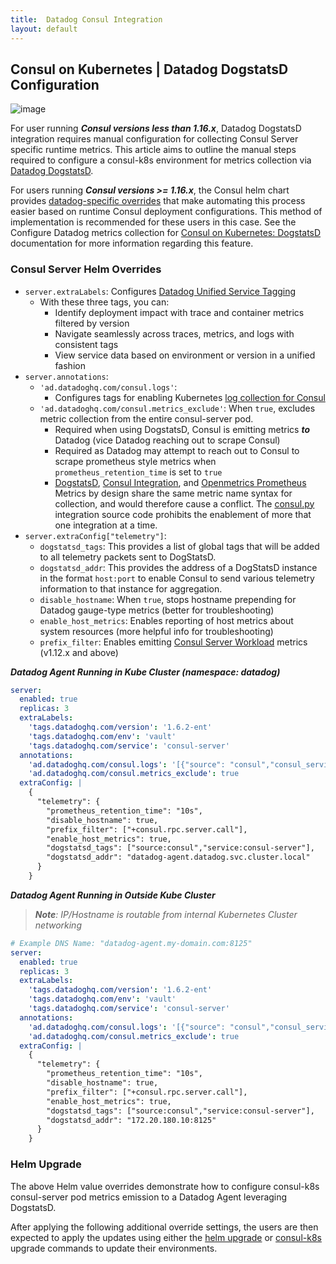 ```yaml
---
title:  Datadog Consul Integration
layout: default
---
```


## Consul on Kubernetes | Datadog DogstatsD Configuration

![image](https://github.com/natemollica-nm/devops/assets/57850649/ce673115-2bd6-47fc-b384-e128b5f4494f)

For user running **_Consul versions less than 1.16.x_**, Datadog DogstatsD integration requires manual 
configuration for collecting Consul Server specific runtime metrics. This article aims to outline the 
manual steps required to configure a consul-k8s environment for metrics collection via [Datadog DogstatsD](https://docs.datadoghq.com/developers/dogstatsd/?tab=kubernetes).

For users running **_Consul versions >= 1.16.x_**, the Consul helm chart provides [datadog-specific overrides](https://github.com/hashicorp/consul-k8s/blob/02b8d33719e1958f5b272ef685b611414093a974/charts/consul/values.yaml#L663-L785)
that make automating this process easier based on runtime Consul deployment configurations. This method 
of implementation is recommended for these users in this case. See the Configure Datadog metrics collection
for [Consul on Kubernetes: DogstatsD](https://developer.hashicorp.com/consul/docs/k8s/deployment-configurations/datadog#dogstatsd) documentation for more information regarding this feature.

### Consul Server Helm Overrides

* `server.extraLabels`: Configures [Datadog Unified Service Tagging](https://docs.datadoghq.com/getting_started/tagging/unified_service_tagging/?tab=kubernetes)
    * With these three tags, you can:
        * Identify deployment impact with trace and container metrics filtered by version
        * Navigate seamlessly across traces, metrics, and logs with consistent tags
        * View service data based on environment or version in a unified fashion
* `server.annotations`:
    * `'ad.datadoghq.com/consul.logs'`:
        * Configures tags for enabling Kubernetes [log collection for Consul](https://docs.datadoghq.com/integrations/consul/?tab=containerized#log-collection)
    * `'ad.datadoghq.com/consul.metrics_exclude'`: When `true`, excludes metric collection from the entire consul-server pod.
        * Required when using DogstatsD, Consul is emitting metrics _**to**_ Datadog (vice Datadog reaching out to scrape Consul)
        * Required as Datadog may attempt to reach out to Consul to scrape prometheus style metrics when `prometheus_retention_time` is set to `true`
        * [DogstatsD](https://docs.datadoghq.com/developers/dogstatsd/?tab=kubernetes), [Consul Integration](https://docs.datadoghq.com/integrations/consul/?tab=containerized), and [Openmetrics Prometheus](https://docs.datadoghq.com/containers/kubernetes/prometheus/?tab=kubernetesadv2) Metrics by design share the same metric name syntax for collection, and would therefore cause a conflict. The [consul.py](https://github.com/DataDog/integrations-core/blob/07c04c5e9465ba1f3e0198830896d05923e81283/consul/datadog_checks/consul/consul.py#L55-L61) integration source code prohibits the enablement of more that one integration at a time.
* `server.extraConfig["telemetry"]`:
    *  `dogstatsd_tags`: This provides a list of global tags that will be added to all telemetry packets sent to DogStatsD.
    *  `dogstatsd_addr`: This provides the address of a DogStatsD instance in the format `host:port` to enable Consul to send various telemetry information to that instance for aggregation.
    *  `disable_hostname`: When `true`, stops hostname prepending for Datadog gauge-type metrics (better for troubleshooting)
    *  `enable_host_metrics`: Enables reporting of host metrics about system resources (more helpful info for troubleshooting)
    *  `prefix_filter`: Enables emitting [Consul Server Workload](https://developer.hashicorp.com/consul/docs/agent/telemetry#server-workload) metrics (v1.12.x and above)

_**Datadog Agent Running in Kube Cluster (namespace: datadog)**_
```yaml
server:
  enabled: true
  replicas: 3
  extraLabels:
    'tags.datadoghq.com/version': '1.6.2-ent'
    'tags.datadoghq.com/env': 'vault'
    'tags.datadoghq.com/service': 'consul-server'
  annotations:
    'ad.datadoghq.com/consul.logs': '[{"source": "consul","consul_service": "consul-server"}]'
    'ad.datadoghq.com/consul.metrics_exclude': true
  extraConfig: |
    {
      "telemetry": {
        "prometheus_retention_time": "10s",
        "disable_hostname": true,
        "prefix_filter": ["+consul.rpc.server.call"],
        "enable_host_metrics": true,
        "dogstatsd_tags": ["source:consul","service:consul-server"],
        "dogstatsd_addr": "datadog-agent.datadog.svc.cluster.local"
      }
    }
```

_**Datadog Agent Running in Outside Kube Cluster**_

> _**Note**: IP/Hostname is routable from internal Kubernetes Cluster networking_
```yaml
# Example DNS Name: "datadog-agent.my-domain.com:8125"
server:
  enabled: true
  replicas: 3
  extraLabels:
    'tags.datadoghq.com/version': '1.6.2-ent'
    'tags.datadoghq.com/env': 'vault'
    'tags.datadoghq.com/service': 'consul-server'
  annotations:
    'ad.datadoghq.com/consul.logs': '[{"source": "consul","consul_service": "consul-server"}]'
    'ad.datadoghq.com/consul.metrics_exclude': true
  extraConfig: |
    {
      "telemetry": {
        "prometheus_retention_time": "10s",
        "disable_hostname": true,
        "prefix_filter": ["+consul.rpc.server.call"],
        "enable_host_metrics": true,
        "dogstatsd_tags": ["source:consul","service:consul-server"],
        "dogstatsd_addr": "172.20.180.10:8125"
      }
    }
```

### Helm Upgrade

The above Helm value overrides demonstrate how to configure consul-k8s consul-server pod metrics emission to a Datadog Agent leveraging DogstatsD.

After applying the following additional override settings, the users are then expected to apply the updates using either the [helm upgrade](https://helm.sh/docs/helm/helm_upgrade/) or [consul-k8s](https://developer.hashicorp.com/consul/docs/k8s/k8s-cli#upgrade) upgrade commands to update their environments.